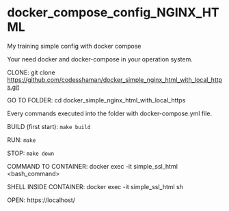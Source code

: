 # docker_compose_config_NGINX_HTML
My training simple config with docker compose

Your need docker and docker-compose in your operation system.

CLONE:
git clone https://github.com/codesshaman/docker_simple_nginx_html_with_local_https.git

GO TO FOLDER:
cd docker_simple_nginx_html_with_local_https

Every commands executed into the folder with docker-compose.yml file.

BUILD (first start): ``make build``

RUN: ``make``

STOP: ``make down``

COMMAND TO CONTAINER:
docker exec -it simple_ssl_html <bash_command>

SHELL INSIDE CONTAINER:
docker exec -it simple_ssl_html sh

OPEN:
https://localhost/
